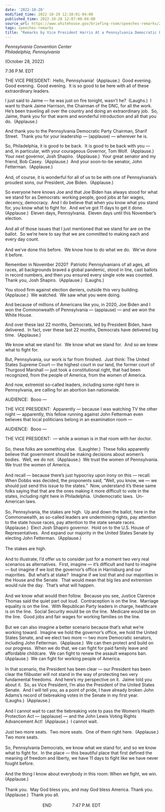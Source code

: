```yaml
---
date: '2022-10-28'
modified_time: 2022-10-29 12:10:01-04:00
published_time: 2022-10-28 12:07:00-04:00
source_url: https://www.whitehouse.gov/briefing-room/speeches-remarks/2022/10/28/remarks-by-vice-president-harris-at-a-pennsylvania-democratic-party-reception/
tags: speeches-remarks
title: "Remarks by Vice President Harris At a Pennsylvania Democratic Party\_Reception"
---
```

 
*Pennsylvania Convention Center  
Philadelphia, Pennsylvania*

(October 28, 2022)

7:36 P.M. EDT  
  
THE VICE PRESIDENT:  Hello, Pennsylvania!  (Applause.)  Good evening. 
Good evening.  Good evening.  It is so good to be here with all of these
extraordinary leaders.  
  
I just said to Jaime — he was just on fire tonight, wasn’t he? 
(Laughs.)  I want to thank Jaime Harrison, the Chairman of the DNC, for
all the work.  He’s been traveling all over the country and doing an
extraordinary job.  So, Jaime, thank you for that warm and wonderful
introduction and all that you do.  (Applause.)  
  
And thank you to the Pennsylvania Democratic Party Chairman, Sharif
Street.  Thank you for your leadership — (applause) — wherever he is.  
  
So, Philadelphia, it is good to be back.  It is good to be back with you
— and, in particular, with your courageous Governor, Tom Wolf. 
(Applause.)  Your next governor, Josh Shapiro.  (Applause.)  Your great
senator and my friend, Bob Casey.  (Applause.)  And your soon-to-be
senator, John Fetterman.  (Applause.) [](http://)  
   
And, of course, it is wonderful for all of us to be with one of
Pennsylvania’s proudest sons, our President, Joe Biden.  (Applause.)  
  
So everyone here knows Joe and that Joe Biden has always stood for what
we stand for as Democrats: working people, good jobs at fair wages,
decency, democracy.  And I do believe that when you know what you stand
for, you know what to fight for.  And we’ve got 11 days to get it done. 
(Applause.)  Eleven days, Pennsylvania.  Eleven days until this
November’s election.   
   
And all of those issues that I just mentioned that we stand for are on
the ballot.  So we’re here to say that we are committed to making each
and every day count.   
   
And we’ve done this before.  We know how to do what we do.  We’ve done
it before.  
  
Remember in November 2020?  Patriotic Pennsylvanians of all ages, all
races, all backgrounds braved a global pandemic, stood in line, cast
ballots in record numbers, and then you ensured every single vote was
counted.  Thank you, Josh Shapiro.  (Applause.)  (Laughs.)  
  
You stood firm against election deniers, outside this very building. 
(Applause.)  We watched.  We saw what you were doing.   
  
And because of millions of Americans like you, in 2020, Joe Biden and I
won the Commonwealth of Pennsylvania — (applause) — and we won the White
House.  
  
And over these last 22 months, Democrats, led by President Biden, have
delivered.  In fact, over these last 22 months, Democrats have delivered
big time.  (Applause.)  
  
We know what we stand for.  We know what we stand for.  And so we knew
what to fight for.  
  
But, Pennsylvania, our work is far from finished.  Just think: The
United States Supreme Court — the highest court in our land, the former
court of Thurgood Marshall — just took a constitutional right, that had
been recognized, from the people of America, from the women of
America.  
  
And now, extremist so-called leaders, including some right here in
Pennsylvania, are calling for an abortion ban nationwide.  
  
AUDIENCE:  Booo —  
  
THE VICE PRESIDENT:  Apparently — because I was watching TV the other
night — apparently, this fellow running against John Fetterman even
believes that local politicians belong in an examination room —  
  
AUDIENCE:  Booo —  
  
THE VICE PRESIDENT:  — while a woman is in that room with her doctor.  
   
So, these folks are something else.  (Laughter.)  These folks apparently
believe that government should be making decisions about women’s
bodies.  Well, we do not.  (Applause.)  We trust the women of
Pennsylvania.  We trust the women of America.   
   
And recall — because there’s just hypocrisy upon irony on this — recall:
When Dobbs was decided, the proponents said, “Well, you know, we — we
should just send this issue to the states.”  Now, understand it’s these
same folks saying that that are the ones making it more difficult to
vote in the states, including right here in Philadelphia.  Undemocratic
laws.  Un-American laws.   
   
So, Pennsylvania, the stakes are high.  Up and down the ballot, here in
the Commonwealth, as so-called leaders are undermining rights, pay
attention to the state house races, pay attention to the state senate
races.  (Applause.)  Elect Josh Shapiro governor.  Hold on to the U.S.
House of Representatives.  And expand our majority in the United States
Senate by electing John Fetterman.  (Applause.)  
   
The stakes are high.  
   
And to illustrate, I’d offer us to consider just for a moment two very
real scenarios as alternatives.  First, imagine — it’s difficult and
hard to imagine — but imagine if we lost the governor’s office in
Harrisburg and our majorities.  But what’s at stake?  Imagine if we lost
that and our majorities in the House and the Senate.  That would mean
that big lies and extremism would rule the day.  That’s what will
happen.  
   
And we know what would then follow.  Because you see, Justice Clarence
Thomas said the quiet part out loud.  Contraception is on the line. 
Marriage equality is on the line.  With Republican Party leaders in
charge, healthcare is on the line.  Social Security would be on the
line.  Medicare would be on the line.  Good jobs and fair wages for
working families on the line.  
   
But we can also imagine a better scenario because that’s what we’re
working toward.  Imagine we hold the governor’s office, we hold the
United States Senate, and we elect two more — two more Democratic
senators, including John Fetterman.  (Applause.)  We can then protect
and build on our progress.  When we do that, we can fight for paid
family leave and affordable childcare.  We can fight to renew the
assault weapons ban.  (Applause.)  We can fight for working people of
America.  
   
In that scenario, the President has been clear — our President has been
clear the filibuster will not stand in the way of protecting two very
fundamental freedoms.  And here’s my perspective on it.  Jaime told you
about it.  So, as Vice President, I’m also the President of the United
States Senate.  And I will tell you, as a point of pride, I have already
broken John Adams’s record of tiebreaking votes in the Senate in my
first year.  (Laughs.)  (Applause.)  
   
And I cannot wait to cast the tiebreaking vote to pass the Women’s
Health Protection Act — (applause) — and the John Lewis Voting Rights
Advancement Act!  (Applause.)  I cannot wait.   
   
Just two more seats.  Two more seats.  One of them right here. 
(Applause.)  Two more seats.  
   
So, Pennsylvania Democrats, we know what we stand for, and so we know
what to fight for.  In the place — this beautiful place that first
defined the meaning of freedom and liberty, we have 11 days to fight
like we have never fought before.   
   
And the thing I know about everybody in this room: When we fight, we
win.  (Applause.)  
   
Thank you.  May God bless you, and may God bless America. Thank you. 
(Applause.)  Thank you all.  
   
                               END                 7:47 P.M. EDT  
   
  

